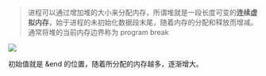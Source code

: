 > 进程可以通过增加堆的大小来分配内存，所谓堆就是一段长度可变的**连续虚拟内存**，始于进程的未初始化数据段末尾，随着内存的分配和释放而增减。通常将堆的当前内存边界称为 program break

![](http://oss-file-cache.oss-cn-shanghai.aliyuncs.com/1658649021_image.png)

初始值就是 &end 的位置，随着所分配的内存越多，逐渐增大。
